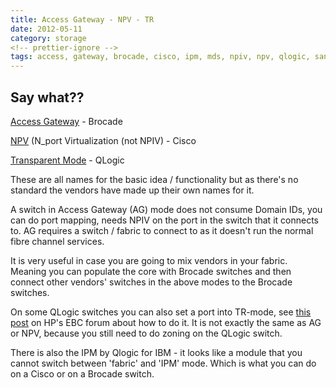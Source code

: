 ```yaml
---
title: Access Gateway - NPV - TR
date: 2012-05-11
category: storage
<!-- prettier-ignore -->
tags: access, gateway, brocade, cisco, ipm, mds, npiv, npv, qlogic, san, storage, transparent, mode
---
```


## Say what??

[Access Gateway](http://www.brocade.com/solutions-technology/technology/platforms/fabric-os/access_gateway.page "link to brocade.com") -
Brocade

[NPV](http://datacenteroverlords.com/2012/05/08/npv-and-npiv/ "great discussion in the comments on this post by the way") (N_port
Virtualization (not NPIV) - Cisco

[Transparent Mode](http://community.brocade.com/thread/6267?start=0&tstart=0 "on brocade.com") -
QLogic

These are all names for the basic idea / functionality but as there's no
standard the vendors have made up their own names for it.

A switch in Access Gateway (AG) mode does not consume Domain IDs, you can do
port mapping, needs NPIV on the port in the switch that it connects to. AG
requires a switch / fabric to connect to as it doesn't run the normal fibre
channel services.

It is very useful in case you are going to mix vendors in your fabric. Meaning
you can populate the core with Brocade switches and then connect other vendors'
switches in the above modes to the Brocade switches.

On some QLogic switches you can also set a port into TR-mode,
see [this post](http://h30499.www3.hp.com/t5/Storage-Area-Networks-SAN-Small/Can-I-connect-HP-8-20q-to-HP-8-24c-via-TR-port/td-p/5723725#.UAfyrNIgcak "hp.com") on
HP's EBC forum about how to do it. It is not exactly the same as AG or NPV,
because you still need to do zoning on the QLogic switch.

There is also the IPM by Qlogic for IBM - it looks like a module that you cannot
switch between 'fabric' and 'IPM' mode. Which is what you can do on a Cisco or
on a Brocade switch.

